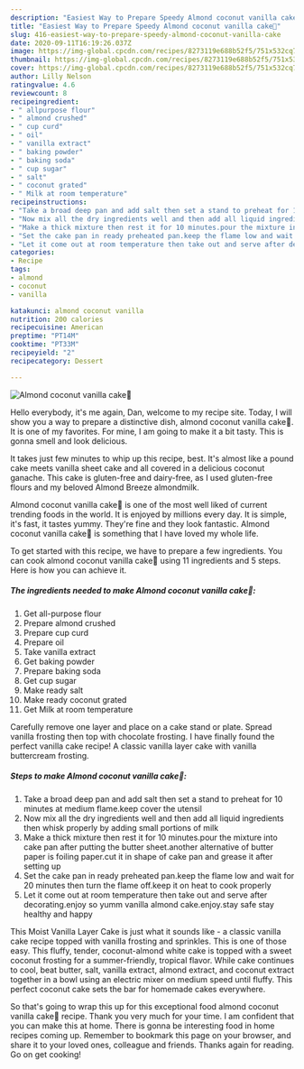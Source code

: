 ```yaml
---
description: "Easiest Way to Prepare Speedy Almond coconut vanilla cake💝"
title: "Easiest Way to Prepare Speedy Almond coconut vanilla cake💝"
slug: 416-easiest-way-to-prepare-speedy-almond-coconut-vanilla-cake
date: 2020-09-11T16:19:26.037Z
image: https://img-global.cpcdn.com/recipes/8273119e688b52f5/751x532cq70/almond-coconut-vanilla-cake💝-recipe-main-photo.jpg
thumbnail: https://img-global.cpcdn.com/recipes/8273119e688b52f5/751x532cq70/almond-coconut-vanilla-cake💝-recipe-main-photo.jpg
cover: https://img-global.cpcdn.com/recipes/8273119e688b52f5/751x532cq70/almond-coconut-vanilla-cake💝-recipe-main-photo.jpg
author: Lilly Nelson
ratingvalue: 4.6
reviewcount: 8
recipeingredient:
- " allpurpose flour"
- " almond crushed"
- " cup curd"
- " oil"
- " vanilla extract"
- " baking powder"
- " baking soda"
- " cup sugar"
- " salt"
- " coconut grated"
- " Milk at room temperature"
recipeinstructions:
- "Take a broad deep pan and add salt then set a stand to preheat for 10 minutes at medium flame.keep cover the utensil"
- "Now mix all the dry ingredients well and then add all liquid ingredients then whisk properly by adding small portions of milk"
- "Make a thick mixture then rest it for 10 minutes.pour the mixture into cake pan after putting the butter sheet.another alternative of butter paper is foiling paper.cut it in shape of cake pan and grease it after setting up"
- "Set the cake pan in ready preheated pan.keep the flame low and wait for 20 minutes then turn the flame off.keep it on heat to cook properly"
- "Let it come out at room temperature then take out and serve after decorating.enjoy so yumm vanilla almond cake.enjoy.stay safe stay healthy and happy"
categories:
- Recipe
tags:
- almond
- coconut
- vanilla

katakunci: almond coconut vanilla 
nutrition: 200 calories
recipecuisine: American
preptime: "PT14M"
cooktime: "PT33M"
recipeyield: "2"
recipecategory: Dessert

---
```



![Almond coconut vanilla cake💝](https://img-global.cpcdn.com/recipes/8273119e688b52f5/751x532cq70/almond-coconut-vanilla-cake💝-recipe-main-photo.jpg)

Hello everybody, it's me again, Dan, welcome to my recipe site. Today, I will show you a way to prepare a distinctive dish, almond coconut vanilla cake💝. It is one of my favorites. For mine, I am going to make it a bit tasty. This is gonna smell and look delicious.

It takes just few minutes to whip up this recipe, best. It&#39;s almost like a pound cake meets vanilla sheet cake and all covered in a delicious coconut ganache. This cake is gluten-free and dairy-free, as I used gluten-free flours and my beloved Almond Breeze almondmilk.

Almond coconut vanilla cake💝 is one of the most well liked of current trending foods in the world. It is enjoyed by millions every day. It is simple, it's fast, it tastes yummy. They're fine and they look fantastic. Almond coconut vanilla cake💝 is something that I have loved my whole life.


To get started with this recipe, we have to prepare a few ingredients. You can cook almond coconut vanilla cake💝 using 11 ingredients and 5 steps. Here is how you can achieve it.

<!--inarticleads1-->

##### The ingredients needed to make Almond coconut vanilla cake💝:

1. Get  all-purpose flour
1. Prepare  almond crushed
1. Prepare  cup curd
1. Prepare  oil
1. Take  vanilla extract
1. Get  baking powder
1. Prepare  baking soda
1. Get  cup sugar
1. Make ready  salt
1. Make ready  coconut grated
1. Get  Milk at room temperature


Carefully remove one layer and place on a cake stand or plate. Spread vanilla frosting then top with chocolate frosting. I have finally found the perfect vanilla cake recipe! A classic vanilla layer cake with vanilla buttercream frosting. 

<!--inarticleads2-->

##### Steps to make Almond coconut vanilla cake💝:

1. Take a broad deep pan and add salt then set a stand to preheat for 10 minutes at medium flame.keep cover the utensil
1. Now mix all the dry ingredients well and then add all liquid ingredients then whisk properly by adding small portions of milk
1. Make a thick mixture then rest it for 10 minutes.pour the mixture into cake pan after putting the butter sheet.another alternative of butter paper is foiling paper.cut it in shape of cake pan and grease it after setting up
1. Set the cake pan in ready preheated pan.keep the flame low and wait for 20 minutes then turn the flame off.keep it on heat to cook properly
1. Let it come out at room temperature then take out and serve after decorating.enjoy so yumm vanilla almond cake.enjoy.stay safe stay healthy and happy


This Moist Vanilla Layer Cake is just what it sounds like - a classic vanilla cake recipe topped with vanilla frosting and sprinkles. This is one of those easy. This fluffy, tender, coconut-almond white cake is topped with a sweet coconut frosting for a summer-friendly, tropical flavor. While cake continues to cool, beat butter, salt, vanilla extract, almond extract, and coconut extract together in a bowl using an electric mixer on medium speed until fluffy. This perfect coconut cake sets the bar for homemade cakes everywhere. 

So that's going to wrap this up for this exceptional food almond coconut vanilla cake💝 recipe. Thank you very much for your time. I am confident that you can make this at home. There is gonna be interesting food in home recipes coming up. Remember to bookmark this page on your browser, and share it to your loved ones, colleague and friends. Thanks again for reading. Go on get cooking!
